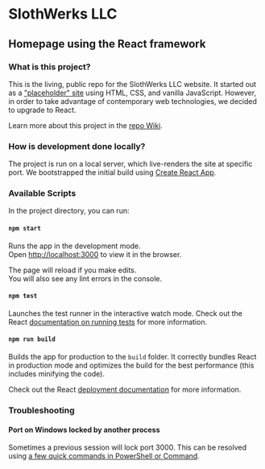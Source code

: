 # SlothWerks LLC
## Homepage using the React framework

### What is this project?

This is the living, public repo for the SlothWerks LLC website.  It started out as a ["placeholder" site](https://github.com/slothwerks-studio/slothwerks-placeholder-site) using HTML, CSS, and vanilla JavaScript.  However, in order to take advantage of contemporary web technologies, we decided to upgrade to React.

Learn more about this project in the [repo Wiki](https://github.com/slothwerks-studio/slothwerks-site-react/wiki).

### How is development done locally?

The project is run on a local server, which live-renders the site at specific port.  We bootstrapped the initial build using [Create React App](https://github.com/facebook/create-react-app).

### Available Scripts

In the project directory, you can run:

#### `npm start`

Runs the app in the development mode.<br>
Open [http://localhost:3000](http://localhost:3000) to view it in the browser.

The page will reload if you make edits.<br>
You will also see any lint errors in the console.

#### `npm test`

Launches the test runner in the interactive watch mode.  Check out the React [documentation on running tests](https://facebook.github.io/create-react-app/docs/running-tests) for more information.

#### `npm run build`

Builds the app for production to the `build` folder.  It correctly bundles React in production mode and optimizes the build for the best performance (this includes minifying the code).

Check out the React [deployment documentation](https://facebook.github.io/create-react-app/docs/deployment) for more information.

### Troubleshooting

#### Port on Windows locked by another process

Sometimes a previous session will lock port 3000.  This can be resolved using [a few quick commands in PowerShell or Command](https://stackoverflow.com/questions/39632667/how-to-kill-the-process-currently-using-a-port-on-localhost-in-windows).
